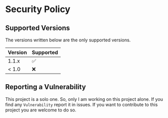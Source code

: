 # Security Policy

## Supported Versions

The versions written below are the only supported versions.

| Version | Supported          |
| ------- | ------------------ |
| 1.1.x   | :white_check_mark: |
| < 1.0   | :x:                |

## Reporting a Vulnerability

This project is a solo one. So, only I am working on this project alone.
If you find any `Vulnerability` report it in issues.
If you want to contribute to this project you are welcome to do so.
